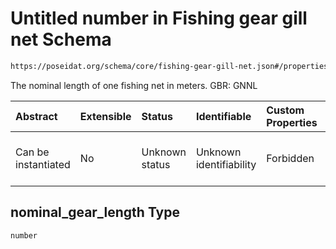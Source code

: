 # Untitled number in Fishing gear gill net Schema

```txt
https://poseidat.org/schema/core/fishing-gear-gill-net.json#/properties/nominal_gear_length
```

The nominal length of one fishing net in meters. GBR: GNNL

| Abstract            | Extensible | Status         | Identifiable            | Custom Properties | Additional Properties | Access Restrictions | Defined In                                                                                    |
| :------------------ | :--------- | :------------- | :---------------------- | :---------------- | :-------------------- | :------------------ | :-------------------------------------------------------------------------------------------- |
| Can be instantiated | No         | Unknown status | Unknown identifiability | Forbidden         | Allowed               | none                | [fishing-gear-gill-net.json*](schemas/core/fishing-gear-gill-net.json "open original schema") |

## nominal_gear_length Type

`number`
